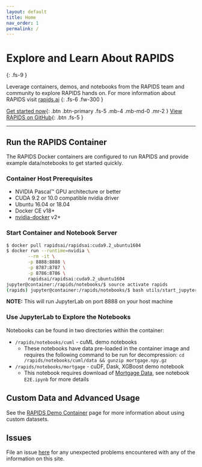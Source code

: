 ```yaml
---
layout: default
title: Home
nav_order: 1
permalink: /
---
```



# Explore and Learn About RAPIDS
{: .fs-9 }

Leverage containers, demos, and notebooks from the RAPIDS team and community to explore RAPIDS hands on. For more information about RAPIDS visit [rapids.ai](http://rapids.ai)
{: .fs-6 .fw-300 }

[Get started now](#run-the-rapids-container){: .btn .btn-primary .fs-5 .mb-4 .mb-md-0 .mr-2 } [View RAPIDS on GitHub](https://github.com/rapidsai){: .btn .fs-5 }

---

## Run the RAPIDS Container

The RAPIDS Docker containers are configured to run RAPIDS and provide example data/notebooks to get started quickly.

### Container Host Prerequisites

* NVIDIA Pascal™ GPU architecture or better
* CUDA 9.2 or 10.0 compatible nvidia driver
* Ubuntu 16.04 or 18.04
* Docker CE v18+
* [nvidia-docker](https://github.com/nvidia/nvidia-docker/wiki/Installation-%28version-2.0%29) v2+

### Start Container and Notebook Server

```bash
$ docker pull rapidsai/rapidsai:cuda9.2_ubuntu1604
$ docker run --runtime=nvidia \
        --rm -it \
        -p 8888:8888 \
        -p 8787:8787 \
        -p 8786:8786 \
        rapidsai/rapidsai:cuda9.2_ubuntu1604
jupyter@container:/rapids/notebooks/$ source activate rapids
(rapids) jupyter@container:/rapids/notebooks/$ bash utils/start_jupyter.sh
```
**NOTE:** This will run JupyterLab on port 8888 on your host machine

### Use JupyterLab to Explore the Notebooks

Notebooks can be found in two directories within the container:

* `/rapids/notebooks/cuml` - cuML demo notebooks
  * These notebooks have data pre-loaded in the container image and requires the following command to be run for decompression: `cd /rapids/notebooks/cuml/data && gunzip mortgage.npy.gz`
* `/rapids/notebooks/mortgage` - cuDF, Dask, XGBoost demo notebook
  * This notebook requires download of [Mortgage Data](datasets/mortgage-data), see notebook `E2E.ipynb` for more details

## Custom Data and Advanced Usage 

See the [RAPIDS Demo Container](containers/rapids-demo) page for more information about using custom datasets.

## Issues

File an issue [here](https://github.com/rapidsai/demos/issues/new) for any unexpected problems encountered with any of the information on this site.
